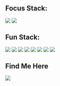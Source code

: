 ## Focus Stack:

<p align="left">
  <img src="https://skillicons.dev/icons?i=py&theme=dark" />
  <img src="https://skillicons.dev/icons?i=qt&theme=dark" />
</p>

## Fun Stack:

<span align="left">
  <img src="https://skillicons.dev/icons?i=git&theme=dark"/>
  <img src="https://skillicons.dev/icons?i=vite&theme=dark"/>
  <img src="https://skillicons.dev/icons?i=vscode&theme=dark"/>
  <img src="https://skillicons.dev/icons?i=vim&theme=dark"/>
  <img src="https://skillicons.dev/icons?i=docker&theme=dark"/>
  <img src="https://skillicons.dev/icons?i=linux&theme=dark"/>
  <img src="https://skillicons.dev/icons?i=obsidian&theme=dark"/>
  <img src="https://skillicons.dev/icons?i=py&theme=dark"/>
</span>

## Find Me Here

<p align="left">
  <a href="https://www.linkedin.com/in/yongjuncho94/">
    <img src="https://skillicons.dev/icons?i=linkedin&theme=dark" />
  </a>
</p>
